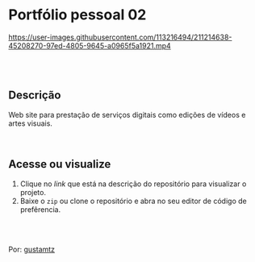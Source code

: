 # Portfólio pessoal 02


https://user-images.githubusercontent.com/113216494/211214638-45208270-97ed-4805-9645-a0965f5a1921.mp4

<br>
<br>

## Descrição 
Web site para prestação de serviços digitais como edições de vídeos e artes visuais.

<br>

## Acesse ou visualize
1. Clique no *link* que está na descrição do repositório para visualizar o projeto.
2. Baixe o `zip` ou clone o repositório e abra no seu editor de código de prefêrencia.


<br>
<br> 

Por: <a href="https://github.com/gustamtz"> gustamtz</a>
